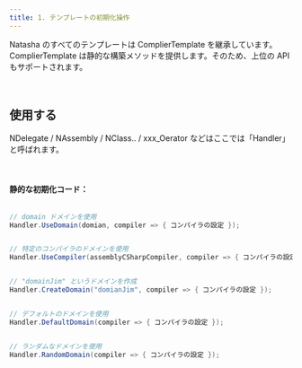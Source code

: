 ```yaml
---
title: 1. テンプレートの初期化操作
---
```


Natasha のすべてのテンプレートは ComplierTemplate を継承しています。ComplierTemplate は静的な構築メソッドを提供します。そのため、上位の API もサポートされます。

<br/>

## 使用する

NDelegate / NAssembly / NClass.. / xxx_Oerator などはここでは「Handler」と呼ばれます。

<br/>

#### 静的な初期化コード：

```cs

// domain ドメインを使用
Handler.UseDomain(domian, compiler => { コンパイラの設定 });


// 特定のコンパイラのドメインを使用
Handler.UseCompiler(assemblyCSharpCompiler, compiler => { コンパイラの設定 });


// "domainJim" というドメインを作成
Handler.CreateDomain("domianJim", compiler => { コンパイラの設定 });


// デフォルトのドメインを使用
Handler.DefaultDomain(compiler => { コンパイラの設定 });


// ランダムなドメインを使用
Handler.RandomDomain(compiler => { コンパイラの設定 });

```

<br/>
